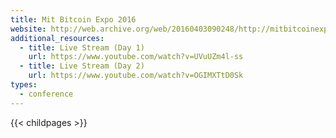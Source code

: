 ```yaml
---
title: Mit Bitcoin Expo 2016
website: http://web.archive.org/web/20160403090248/http://mitbitcoinexpo.org:80/
additional_resources:
  - title: Live Stream (Day 1)
    url: https://www.youtube.com/watch?v=UVuUZm4l-ss
  - title: Live Stream (Day 2)
    url: https://www.youtube.com/watch?v=OGIMXTtD0Sk
types:
  - conference
---
```

{{< childpages >}}
